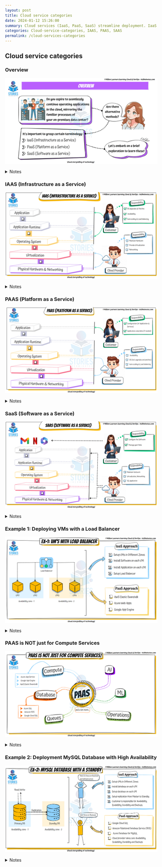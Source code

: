 ```yaml
---
layout: post
title: Cloud service categories
date: 2024-01-12 15:26:00
summary: Cloud services (IaaS, PaaS, SaaS) streamline deployment. IaaS provides VMs and load balancers, while PaaS extends beyond compute (e.g., MySQL in Example 1). Mastery ensures efficient deployment. Categories -- cloud, IaaS, PaaS, SaaS.
categories: Cloud-service-categories, IAAS, PAAS, SAAS
permalink: /cloud-services-categories
---
```


## Cloud service categories

### Overview

![Image](/images/cloud-service-categories/Overview.gif "Overview")

<details>
    <summary>Notes</summary>
    <ul>
        <li>Do you want to continue running applications in the cloud, the same way you run them in your data center?</li>
        <li>OR are there OTHER approaches?</li>
        <li>You should understand some terminology: </li>
        <li> &nbsp;&nbsp;&nbsp; IaaS (Infrastructure as a Service) </li>
        <li> &nbsp;&nbsp;&nbsp; PaaS (Platform as a Service) </li>
    </ul>
</details>

### IAAS (Infrastructure as a Service)

![Image](/images/cloud-service-categories/IAAS-06-12-2023.gif "IAAS (Infrastructure as a Service)")

<details>
    <summary>Notes</summary>
    <ul>
    <li>Applications > Application Runtime > OS > Virtualization > Physical Hardware > Networking (First 3 are customer responsibility)
        <ul>
            <li>Use only infrastructure from cloud provider
                <ul>
                    <li>&nbsp;&nbsp;&nbsp; Ex: Using VM service to deploy your apps/databases</li>
                </ul>
            </li>
        </ul>
    </li>
</ul>

<ul>
    <li>Cloud provider is responsible for:
        <ul>
            <li>Hardware, Networking & Virtualization</li>
        </ul>
    </li>
</ul>

<ul>
    <li>You are responsible for:
        <ul>
            <li>OS upgrades and patches</li>
            <li>Application code, data and runtime</li>
            <li>Configuring load balancing</li>
            <li>Auto scaling</li>
            <li>Availability</li>
            <li>etc.. (and a lot of things!)</li>
        </ul>
    </li>
</ul>

</details>

### PAAS (Platform as a Service)

![Image](/images/cloud-service-categories/PAAS.gif "PAAS (Platform as a Service)")

<details>
    <summary>Notes</summary>
    <ul>
    <li>Use a platform provided by the cloud
        <ul>
            <li>Cloud provider is responsible for:
                <ul>
                    <li>Hardware, Networking & Virtualization</li>
                    <li>OS (incl. upgrades and patches)</li>
                    <li>Application Runtime</li>
                    <li>Auto scaling, Availability & Load balancing etc..</li>
                </ul>
            </li>
            <li>You are responsible for:
                <ul>
                    <li>Configuration (of Application and Services)</li>
                    <li>Application code/data (if needed)</li>
                </ul>
            </li>
        </ul>
    </li>
</ul>

</details>

### SaaS (Software as a Service)

![Image](/images/cloud-service-categories/SAAS-08-12-2023.gif "SaaS (Software as a Service)")

<details>
    <summary>Notes</summary>
    <ul>
    <li>Centrally hosted software (mostly on the cloud)
        <ul>
            <li>Offered on a subscription basis (pay-as-you-go)
                <ul>
                    <li>Examples:
                        <ul>
                            <li>Email, calendaring & office tools (such as Outlook 365, Microsoft Office 365, Gmail, Google Docs)</li>
                            <li>Customer relationship management (CRM), enterprise resource planning (ERP), and document management tools</li>
                        </ul>
                    </li>
                </ul>
            </li>
            <li>Cloud provider is responsible for:
                <ul>
                    <li>OS (incl. upgrades and patches)</li>
                    <li>Application Runtime</li>
                    <li>Auto scaling, Availability & Load balancing etc..</li>
                    <li>Application code and/or Application Configuration (How much memory? How many instances? ..)</li>
                </ul>
            </li>
            <li>Customer is responsible for:
                <ul>
                    <li>Configuring the software!</li>
                    <li>Your data</li>
                </ul>
            </li>
        </ul>
    </li>
</ul>

</details>

### Example 1: Deploying VMs with a Load Balancer

![Image](/images/cloud-service-categories/Example1.gif "Example 1: VMs with Load Balance ")

<details>
    <summary>Notes</summary>
    <ul>
    <li>IaaS Approach
        <ul>
            <li>Setup VMs in Different Zones</li>
            <li>Install Software on each VM</li>
            <li>Install Application on each VM</li>
            <li>Setup Load Balancer</li>
        </ul>
    </li>
    <li>PaaS Approach
        <ul>
            <li>Use either AWS Elastic Beanstalk, Azure Web Apps, or Google App Engine to set this up!</li>
        </ul>
    </li>
</ul>

</details>

### PAAS is NOT just for Compute Services

![Image](/images/cloud-service-categories/PASS-isnt-just-compute.gif "PAAS is NOT just for Compute Services!")

<details>
    <summary>Notes</summary>
    <ul>
    <li>Compute: AWS Elastic Beanstalk, Azure App Service, Google App Engine</li>
    <li>Databases: Relational & NoSQL (Amazon RDS, Google Cloud SQL, Azure SQL Database, etc.)</li>
    <li>Queues</li>
    <li>AI</li>
    <li>ML</li>
    <li>Operations</li>
    <li>and a lot more...</li>
</ul>

</details>

### Example 2: Deployment MySQL Database with High Availability

![Image](/images/cloud-service-categories/Example2.gif "Example 2: MySQL Database with a Standby")

<details>
    <summary>Notes</summary>
    <ul>
    <li>IaaS Approach
        <ul>
            <li>Setup VMs in Different Zones</li>
            <li>Install database on each VM</li>
            <li>Setup database on each VM</li>
            <li>Setup replication from Master to Standby</li>
            <li>Customer is responsible for Availability, Scalability, Durability, and Backups</li>
        </ul>
    </li>
    <li>PaaS Approach
        <ul>
            <li>Use Google Cloud SQL or Amazon Relational Database Service (RDS) or Azure Database for MySQL</li>
            <li>Cloud provider takes care of most important responsibilities related to Availability, Scalability, Durability, and Backups</li>
        </ul>
    </li>
</ul>

</details>
